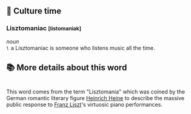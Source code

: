 <h2>
    🧠 Culture time
</h2>

<h3>
    Lisztomaniac <small>[listomaniak]</small>
</h3>

<p>
    <i>noun</i><br>
    <small>1.</small> a Lisztomaniac is someone who listens music all the time.
</p>

<h2>
    📚 More details about this word
</h2>

<p>
    <br>This word comes from the term "Lisztomania" which was coined by the German romantic literary figure <a href="https://en.wikipedia.org/wiki/Heinrich_Heine">Heinrich Heine</a> to describe the massive public response to <a href="https://en.wikipedia.org/wiki/Franz_Liszt">Franz Liszt</a>'s virtuosic piano performances.
</p>
